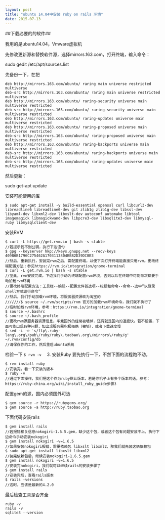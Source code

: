 ```yaml
---
layout: post
title: "ubuntu 14.04中安装 ruby on rails 环境"
date: 2015-07-13
---
```

##下载必要的的软件##

我用的是ubuntu14.04，Vmware虚拟机

先修改更新源和替换软件源，选择mirrors.163.com，打开终端，输入命令：

sudo gedit /etc/apt/sources.list

先备份一下，在把
```
deb http://mirrors.163.com/ubuntu/ raring main universe restricted multiverse
deb-src http://mirrors.163.com/ubuntu/ raring main universe restricted multiverse
deb http://mirrors.163.com/ubuntu/ raring-security universe main multiverse restricted
deb-src http://mirrors.163.com/ubuntu/ raring-security universe main multiverse restricted
deb http://mirrors.163.com/ubuntu/ raring-updates universe main multiverse restricted
deb http://mirrors.163.com/ubuntu/ raring-proposed universe main multiverse restricted
deb-src http://mirrors.163.com/ubuntu/ raring-proposed universe main multiverse restricted
deb http://mirrors.163.com/ubuntu/ raring-backports universe main multiverse restricted
deb-src http://mirrors.163.com/ubuntu/ raring-backports universe main multiverse restricted
deb-src http://mirrors.163.com/ubuntu/ raring-updates universe main multiverse restricted
```
然后更新：

sudo get-apt update

安装可能使用的库

```
$ sudo apt-get install -y build-essential openssl curl libcurl3-dev libreadline6 libreadline6-dev git zlib1g zlib1g-dev libssl-dev libyaml-dev libxml2-dev libxslt-dev autoconf automake libtool imagemagick libmagickwand-dev libpcre3-dev libsqlite3-dev libmysql-ruby libmysqlclient-dev
```
安装RVM

```
$ curl -L https://get.rvm.io | bash -s stable  
//若提示找不到公钥，执行下边语句
$ gpg --keyserver hkp://keys.gnupg.net --recv-keys 409B6B1796C275462A1703113804BB82D39DC0E3
//然后，重新执行，安装完rvm之后，需配置终端，以便下次打开终端能直接只用rvm。更改终端配置方法：参见https://rvm.io/integration/gnome-terminal
$ curl -L get.rvm.io | bash -s stable
//至此，rvm安装完成，下边我们手动为终端配置rvm环境，否则以后在终端中可能每次都要手动加载rvm环境
//更改终端配置方法：工具栏--编辑--配置文件首选项--标题和命令--命令--选中“以登录shell方式运行命令”
//然后，我们手动加载rvm环境，将服务器资源改为淘宝的
///////$ source ~/.rvm/scripts/rvm 官方的加载rvm环境命令，我们就不执行了
//临时加载rvm环境，参考：https://rvm.io/integration/gnome-terminal
$ source ~/.bashrc
$ source ~/.bash_profile
//更改rvm源服务器资源信息，毕竟国外的经常被墙掉，还有就是国内的速度快。若不设置，下面可能出现各种问题，如出现服务器积极拒绝（被墙），或者下载速度慢
$ sed -i -e 's/ftp\.ruby-lang\.org\/pub\/ruby/ruby\.taobao\.org\/mirrors\/ruby/g' ~/.rvm/config/db
//请保存你的工作，然后重启ubuntu系统
```

检验一下
```$ rvm -v  ```
3. 安装Ruby
要先执行一下，不然下面的流程跑不动。
```
$ rvm install ruby 
//安装完，看一下安装的版本
$ ruby -v
//通过下面操作，我们把这个作为ruby默认版本，若是你机子上有多个版本的话，参考：https://ruby-china.org/wiki/install_ruby_guide步骤3
```

配置gem的源，国内必须国外可选

```
$ gem source -r https://rubygems.org/  
$ gem source -a http://ruby.taobao.org  
```
下面代码安装rails
```
$ gem install rails
//若报错相关信息nokogiri-1.6.5.gem，缺少这个包，或者这个包有问题安装不上，执行下边命令手动安装nokogiri
$ gem install nokogiri -v=1.6.5
//如果安装nokogiri报错，需要依赖包 libxslt libxml2，那我们就先装这俩依赖包
$ sudo apt-get install libxslt libxml2
//装完依赖包后，继续安装nokogiri-1.6.5.gem
$ gem install nokogiri -v=1.6.5
//安装完nokogiri，我们就可以继续rails的安装步骤了
$ gem install rails
//安装完后，查看rails版本
$ rails -versions
//这时，应该是最新的4.2.0　
```

最后检查工具是否齐全
```
ruby -v
rails -v
sqlite3 --version
```